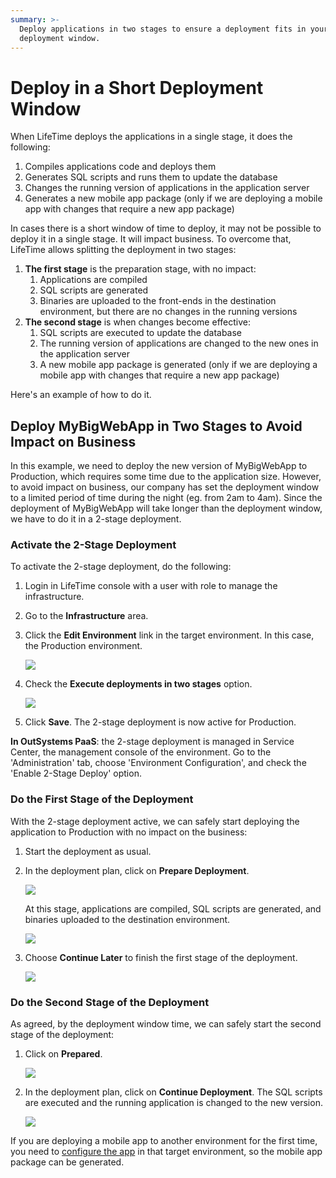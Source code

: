 ```yaml
---
summary: >-
  Deploy applications in two stages to ensure a deployment fits in your
  deployment window.
---
```


# Deploy in a Short Deployment Window

When LifeTime deploys the applications in a single stage, it does the following:

1. Compiles applications code and deploys them
2. Generates SQL scripts and runs them to update the database
3. Changes the running version of applications in the application server
4. Generates a new mobile app package \(only if we are deploying a mobile app with changes that require a new app package\)

In cases there is a short window of time to deploy, it may not be possible to deploy it in a single stage. It will impact business. To overcome that, LifeTime allows splitting the deployment in two stages:

1. **The first stage** is the preparation stage, with no impact:
   1. Applications are compiled
   2. SQL scripts are generated
   3. Binaries are uploaded to the front-ends in the destination environment, but there are no changes in the running versions
2. **The second stage** is when changes become effective:
   1. SQL scripts are executed to update the database
   2. The running version of applications are changed to the new ones in the application server
   3. A new mobile app package is generated \(only if we are deploying a mobile app with changes that require a new app package\)

Here's an example of how to do it.

## Deploy MyBigWebApp in Two Stages to Avoid Impact on Business

In this example, we need to deploy the new version of MyBigWebApp to Production, which requires some time due to the application size. However, to avoid impact on business, our company has set the deployment window to a limited period of time during the night \(eg. from 2am to 4am\). Since the deployment of MyBigWebApp will take longer than the deployment window, we have to do it in a 2-stage deployment.

### Activate the 2-Stage Deployment

To activate the 2-stage deployment, do the following:

1. Login in LifeTime console with a user with role to manage the infrastructure.
2. Go to the **Infrastructure** area.
3. Click the **Edit Environment** link in the target environment. In this case, the Production environment.

   ![](../../../.gitbook/assets/deploy-in-a-short-deployment-window-1.png)

4. Check the **Execute deployments in two stages** option.

   ![](../../../.gitbook/assets/deploy-in-a-short-deployment-window-2.png)

5. Click **Save**. The 2-stage deployment is now active for Production.

**In OutSystems PaaS**: the 2-stage deployment is managed in Service Center, the management console of the environment. Go to the 'Administration' tab, choose 'Environment Configuration', and check the 'Enable 2-Stage Deploy' option.

### Do the First Stage of the Deployment

With the 2-stage deployment active, we can safely start deploying the application to Production with no impact on the business:

1. Start the deployment as usual.
2. In the deployment plan, click on **Prepare Deployment**.

   ![](../../../.gitbook/assets/deploy-in-a-short-deployment-window-3.png)

   At this stage, applications are compiled, SQL scripts are generated, and binaries uploaded to the destination environment.

   ![](../../../.gitbook/assets/deploy-in-a-short-deployment-window-4.png)

3. Choose **Continue Later** to finish the first stage of the deployment.

   ![](../../../.gitbook/assets/deploy-in-a-short-deployment-window-7.png)

### Do the Second Stage of the Deployment

As agreed, by the deployment window time, we can safely start the second stage of the deployment:

1. Click on **Prepared**.

   ![](../../../.gitbook/assets/deploy-in-a-short-deployment-window-5.png)

2. In the deployment plan, click on **Continue Deployment**. The SQL scripts are executed and the running application is changed to the new version.

   ![](../../../.gitbook/assets/deploy-in-a-short-deployment-window-6.png)

If you are deploying a mobile app to another environment for the first time, you need to [configure the app](https://github.com/danielmarquespt/docs-product/tree/e7ea3f444d5129dab245c69ab72ae091554bc4fb/src/deliver-mobile/generate-and-distribute-your-mobile-app/intro.md%3E) in that target environment, so the mobile app package can be generated.

